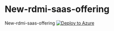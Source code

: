 # New-rdmi-saas-offering
New-rdmi-saas-offering
[![Deploy to Azure](http://azuredeploy.net/deploybutton.png)](https://azuredeploy.net/)
